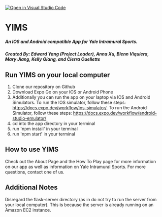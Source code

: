 [![Open in Visual Studio Code](https://classroom.github.com/assets/open-in-vscode-c66648af7eb3fe8bc4f294546bfd86ef473780cde1dea487d3c4ff354943c9ae.svg)](https://classroom.github.com/online_ide?assignment_repo_id=8957150&assignment_repo_type=AssignmentRepo)

# YIMS
##### An IOS and Android compatible App for Yale Intramural Sports.
##### Created By: Edward Yang (Project Leader), Anna Xu, Bienn Viquiera, Mary Jiang, Kelly Qiang, and Cierra Ouellette

## Run YIMS on your local computer

1. Clone our repository on Github
1. Download Expo Go on your IOS or Android Phone
  1. Additionally you can run the app on your laptop via IOS and Android Simulators. To run the IOS simulator, follow these steps: https://docs.expo.dev/workflow/ios-simulator/. To run the Android Simulator, follow these steps: https://docs.expo.dev/workflow/android-studio-emulator/
1. cd into the app directory in your terminal
1. run 'npm install' in your terminal
1. run 'npm start' in your terminal

## How to use YIMS 
Check out the About Page and the How To Play page for more information on our app as well as information on Yale Intramural Sports. For more questions, contact one of us. 

## Additional Notes
Disregard the flask-server directory (as in do not try to run the server from your local computer). This is because the server is already running on an Amazon EC2 instance.
